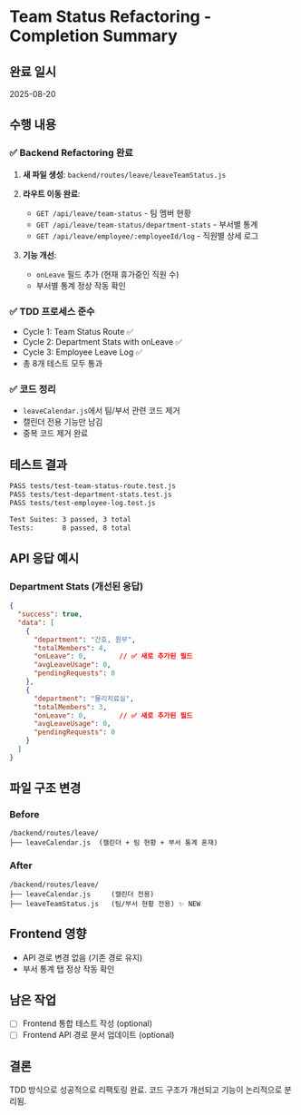 # Team Status Refactoring - Completion Summary

## 완료 일시
2025-08-20

## 수행 내용

### ✅ Backend Refactoring 완료
1. **새 파일 생성**: `backend/routes/leave/leaveTeamStatus.js`
2. **라우트 이동 완료**:
   - `GET /api/leave/team-status` - 팀 멤버 현황
   - `GET /api/leave/team-status/department-stats` - 부서별 통계
   - `GET /api/leave/employee/:employeeId/log` - 직원별 상세 로그

3. **기능 개선**:
   - `onLeave` 필드 추가 (현재 휴가중인 직원 수)
   - 부서별 통계 정상 작동 확인

### ✅ TDD 프로세스 준수
- Cycle 1: Team Status Route ✅
- Cycle 2: Department Stats with onLeave ✅
- Cycle 3: Employee Leave Log ✅
- 총 8개 테스트 모두 통과

### ✅ 코드 정리
- `leaveCalendar.js`에서 팀/부서 관련 코드 제거
- 캘린더 전용 기능만 남김
- 중복 코드 제거 완료

## 테스트 결과

```bash
PASS tests/test-team-status-route.test.js
PASS tests/test-department-stats.test.js  
PASS tests/test-employee-log.test.js

Test Suites: 3 passed, 3 total
Tests:       8 passed, 8 total
```

## API 응답 예시

### Department Stats (개선된 응답)
```json
{
  "success": true,
  "data": [
    {
      "department": "간호, 원무",
      "totalMembers": 4,
      "onLeave": 0,        // ✅ 새로 추가된 필드
      "avgLeaveUsage": 0,
      "pendingRequests": 0
    },
    {
      "department": "물리치료실",
      "totalMembers": 3,
      "onLeave": 0,        // ✅ 새로 추가된 필드
      "avgLeaveUsage": 0,
      "pendingRequests": 0
    }
  ]
}
```

## 파일 구조 변경

### Before
```
/backend/routes/leave/
├── leaveCalendar.js  (캘린더 + 팀 현황 + 부서 통계 혼재)
```

### After
```
/backend/routes/leave/
├── leaveCalendar.js     (캘린더 전용)
├── leaveTeamStatus.js   (팀/부서 현황 전용) ✨ NEW
```

## Frontend 영향
- API 경로 변경 없음 (기존 경로 유지)
- 부서 통계 탭 정상 작동 확인

## 남은 작업
- [ ] Frontend 통합 테스트 작성 (optional)
- [ ] Frontend API 경로 문서 업데이트 (optional)

## 결론
TDD 방식으로 성공적으로 리팩토링 완료. 코드 구조가 개선되고 기능이 논리적으로 분리됨.